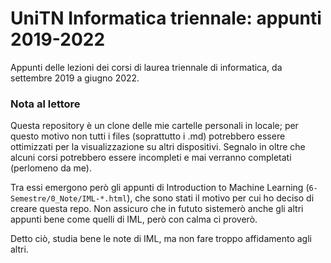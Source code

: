 # UniTN Informatica triennale: appunti 2019-2022

Appunti delle lezioni dei corsi di laurea triennale di informatica, da settembre 2019 a giugno 2022.

### Nota al lettore

Questa repository è un clone delle mie cartelle personali in locale; per questo motivo non tutti i files (soprattutto i .md) potrebbero essere ottimizzati per la visualizzazione su altri dispositivi. Segnalo in oltre che alcuni corsi potrebbero essere incompleti e mai verranno completati (perlomeno da me).

Tra essi emergono però gli appunti di Introduction to Machine Learning (`6-Semestre/0_Note/IML-*.html`), che sono stati il motivo per cui ho deciso di creare questa repo.
Non assicuro che in fututo sistemerò anche gli altri appunti bene come quelli di IML, però con calma ci proverò.

Detto ciò, studia bene le note di IML, ma non fare troppo affidamento agli altri.
